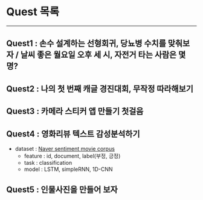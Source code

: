 # Quest 목록
---

## Quest1 : 손수 설계하는 선형회귀, 당뇨병 수치를 맞춰보자 / 날씨 좋은 월요일 오후 세 시, 자전거 타는 사람은 몇 명?
  

## Quest2 : 나의 첫 번째 캐글 경진대회, 무작정 따라해보기


## Quest3 : 카메라 스티커 앱 만들기 첫걸음


## Quest4 : 영화리뷰 텍스트 감성분석하기
- dataset : [Naver sentiment movie corpus](https://github.com/e9t/nsmc)
    - feature : id, document, label(부정, 긍정)
    - task : classification
    - model : LSTM, simpleRNN, 1D-CNN

## Quest5 : 인물사진을 만들어 보자
